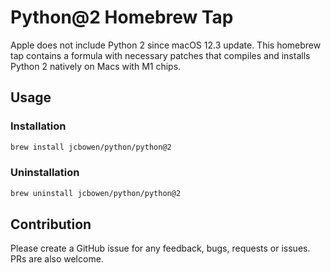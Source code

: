 # Python@2 Homebrew Tap

Apple does not include Python 2 since macOS 12.3 update. This homebrew tap contains a formula with necessary patches that compiles and installs Python 2 natively on Macs with M1 chips.

## Usage

### Installation

```sh
brew install jcbowen/python/python@2
```

### Uninstallation

```sh
brew uninstall jcbowen/python/python@2
```

## Contribution

Please create a GitHub issue for any feedback, bugs, requests or issues. PRs are also welcome.
